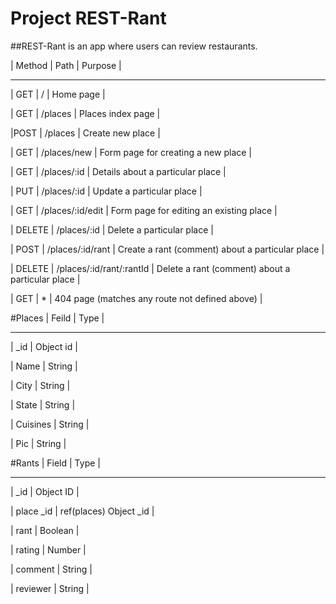 # Project REST-Rant

##REST-Rant is an app where users can review restaurants.

|  Method  |  Path  |  Purpose    |
----------- -------- -------------
| GET |	/ |	Home page |

| GET |	/places | Places index page |
 
|POST |	/places |  Create new place  |

|  GET  |  /places/new |  Form page for creating a new place  |

|  GET  |  /places/:id  |  Details about a particular place  |

|  PUT  |  /places/:id  |  Update a particular place  |

|  GET  |  /places/:id/edit  |  Form page for editing an existing place  |

|  DELETE  |  /places/:id  |  Delete a particular place  |

|  POST  |  /places/:id/rant  |  Create a rant (comment) about a particular place  |

|  DELETE  |  /places/:id/rant/:rantId  |  Delete a rant (comment) about a particular place  |

|  GET  |  *  |  404 page (matches any route not defined above)  |


#Places
|  Feild  |  Type  |
 --------- --------
| _id  |  Object id  |

|  Name  |  String  |

|  City  |  String  |

|  State  |  String  |

|  Cuisines  |  String  |

|  Pic  |  String  |


#Rants
|  Field  |  Type  |
  --------- --------
|  _id  |  Object ID  |

|  place _id  |  ref(places) Object _id  |

|  rant  |  Boolean  |

| rating  |  Number  |

|  comment  |  String  |

|  reviewer  |  String  |